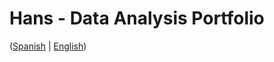 # Hans - Data Analysis Portfolio 
([Spanish](https://github.com/HansAllTech/Hans_Data_Analysis_Portfolio/blob/main/Proyectos.md#tabla-de-contenido-es--en) | [English](https://github.com/HansAllTech/Hans_Data_Analysis_Portfolio/blob/main/Projects.md#table-of-content-es--en))                                                   
                                                                                                                                                                       
                                                                                       
                                                                                               
                                                                     
                                                           
                                                
                                                                       
                      
               
      
     
       
  
